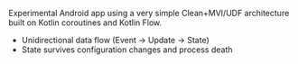 Experimental Android app using a very simple Clean+MVI/UDF architecture built on Kotlin coroutines 
and Kotlin Flow.

* Unidirectional data flow (Event → Update → State)
* State survives configuration changes and process death
